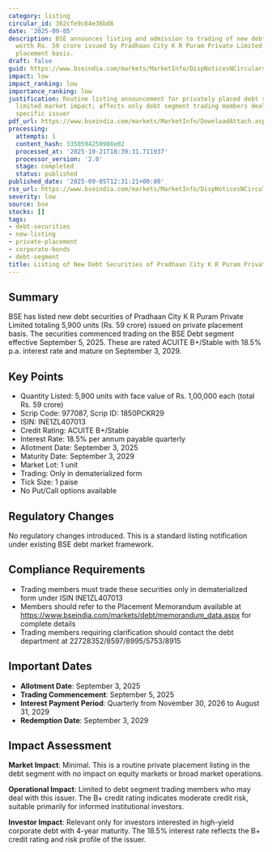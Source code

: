 ```yaml
---
category: listing
circular_id: 362cfe9c64e36bd8
date: '2025-09-05'
description: BSE announces listing and admission to trading of new debt securities
  worth Rs. 59 crore issued by Pradhaan City K R Puram Private Limited on private
  placement basis.
draft: false
guid: https://www.bseindia.com/markets/MarketInfo/DispNoticesNCirculars.aspx?Noticeid={9CD8E864-39B8-403F-BE70-E08A4A6DC208}&noticeno=20250905-19&dt=09/05/2025&icount=19&totcount=43&flag=0
impact: low
impact_ranking: low
importance_ranking: low
justification: Routine listing announcement for privately placed debt securities with
  limited market impact; affects only debt segment trading members dealing with this
  specific issuer
pdf_url: https://www.bseindia.com/markets/MarketInfo/DownloadAttach.aspx?id=20250905-19&attachedId=
processing:
  attempts: 1
  content_hash: 3350594250988e02
  processed_at: '2025-10-21T18:39:31.711937'
  processor_version: '2.0'
  stage: completed
  status: published
published_date: '2025-09-05T12:31:21+00:00'
rss_url: https://www.bseindia.com/markets/MarketInfo/DispNoticesNCirculars.aspx?Noticeid={9CD8E864-39B8-403F-BE70-E08A4A6DC208}&noticeno=20250905-19&dt=09/05/2025&icount=19&totcount=43&flag=0
severity: low
source: bse
stocks: []
tags:
- debt-securities
- new-listing
- private-placement
- corporate-bonds
- debt-segment
title: Listing of New Debt Securities of Pradhaan City K R Puram Private Limited
---
```


## Summary

BSE has listed new debt securities of Pradhaan City K R Puram Private Limited totaling 5,900 units (Rs. 59 crore) issued on private placement basis. The securities commenced trading on the BSE Debt segment effective September 5, 2025. These are rated ACUITE B+/Stable with 18.5% p.a. interest rate and mature on September 3, 2029.

## Key Points

- Quantity Listed: 5,900 units with face value of Rs. 1,00,000 each (total Rs. 59 crore)
- Scrip Code: 977087, Scrip ID: 1850PCKR29
- ISIN: INE1ZL407013
- Credit Rating: ACUITE B+/Stable
- Interest Rate: 18.5% per annum payable quarterly
- Allotment Date: September 3, 2025
- Maturity Date: September 3, 2029
- Market Lot: 1 unit
- Trading: Only in dematerialized form
- Tick Size: 1 paise
- No Put/Call options available

## Regulatory Changes

No regulatory changes introduced. This is a standard listing notification under existing BSE debt market framework.

## Compliance Requirements

- Trading members must trade these securities only in dematerialized form under ISIN INE1ZL407013
- Members should refer to the Placement Memorandum available at https://www.bseindia.com/markets/debt/memorandum_data.aspx for complete details
- Trading members requiring clarification should contact the debt department at 22728352/8597/8995/5753/8915

## Important Dates

- **Allotment Date**: September 3, 2025
- **Trading Commencement**: September 5, 2025
- **Interest Payment Period**: Quarterly from November 30, 2026 to August 31, 2029
- **Redemption Date**: September 3, 2029

## Impact Assessment

**Market Impact**: Minimal. This is a routine private placement listing in the debt segment with no impact on equity markets or broad market operations.

**Operational Impact**: Limited to debt segment trading members who may deal with this issuer. The B+ credit rating indicates moderate credit risk, suitable primarily for informed institutional investors.

**Investor Impact**: Relevant only for investors interested in high-yield corporate debt with 4-year maturity. The 18.5% interest rate reflects the B+ credit rating and risk profile of the issuer.